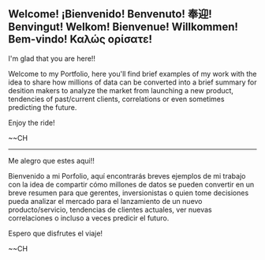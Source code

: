 ## Welcome! ¡Bienvenido! Benvenuto! 奉迎! Benvingut! Welkom! Bienvenue! Willkommen! Bem-vindo! Καλώς ορίσατε! 

I'm glad that you are here!! 

Welcome to my Portfolio, here you'll find brief examples of my work with the idea to share how millions of data can be converted into a brief summary for desition makers to analyze the market from launching a new product, tendencies of past/current clients, correlations or even sometimes predicting the future.

Enjoy the ride! 

~~CH


----------

Me alegro que estes aqui!! 

Bienvenido a mi Porfolio, aquí encontrarás breves ejemplos de mi trabajo con la idea de compartir cómo millones de datos se pueden convertir en un breve resumen para que gerentes, inversionistas o quien tome decisiones pueda analizar el mercado para el lanzamiento de un nuevo producto/servicio, tendencias de clientes actuales, ver nuevas correlaciones o incluso a veces predicir el futuro.

Espero que disfrutes el viaje! 

~~CH
